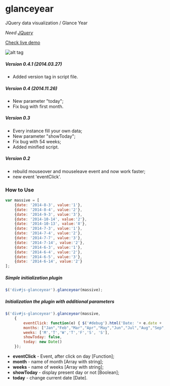 glanceyear
==========

JQuery data visualization / Glance Year

*Need [JQuery](http://jquery.com/download/)*

[Check live demo](http://codepen.io/Kraigo/full/Hpuyw)

![alt tag](https://raw.github.com/kraigo/glanceyear/master/images/glanceyear.png)

##### Version 0.4.1 (2014.03.27)
- Added version tag in script file.

##### Version 0.4 (2014.11.26)
- New parameter "today";
- Fix bug with first month.

##### Version 0.3
- Every instance fill your own data;
- New parameter "showToday";
- Fix bug with 54 weeks;
- Added minified script.

##### Version 0.2
- rebuild mouseover and mouseleave event and now work faster;
- new event 'eventClick'.

### How to Use
```javascript
var massive = [
	{date: '2014-8-3', value:'1'},
	{date: '2014-8-4', value:'2'},
	{date: '2014-9-3', value:'3'},
	{date: '2014-10-14', value:'2'},
	{date: '2014-10-13', value:'8'},
	{date: '2014-7-3', value:'1'},
	{date: '2014-7-4', value:'2'},
	{date: '2014-7-7', value:'3'},
	{date: '2014-7-14', value:'2'},
	{date: '2014-6-3', value:'1'},
	{date: '2014-6-4', value:'2'},
	{date: '2014-6-5', value:'3'},
	{date: '2014-6-14', value:'2'}
];
```

##### Simple initialization plugin
```javascript
$('div#js-glanceyear').glanceyear(massive);
```

##### Initialization the plugin with additional parameters
```javascript
$('div#js-glanceyear').glanceyear(massive,
	{
		eventClick: function(e) { $('#debug').html('Date: '+ e.date + ', Count: ' + e.count); },
		months: ["Jan","Feb","Mar","Apr","May","Jun","Jul","Aug","Sep","Oct","Nov","Dec"],
		weeks: ['M','T','W','T','F','S', 'S'],
		showToday: false,
		today: new Date()
	});
```

- **eventClick** - Event, after click on day [Function];
- **month** - name of month [Array with string];
- **weeks** - name of weeks [Array with string];
- **showToday** - display present day or not [Boolean];
- **today** - change current date [Date].